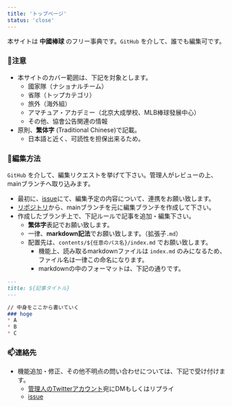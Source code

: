 ```yaml
---
title: 'トップページ'
status: 'close'
---
```


本サイトは **中國棒球** のフリー事典です。`GitHub` を介して、誰でも編集可です。

### :rotating_light:注意

- 本サイトのカバー範囲は、下記を対象とします。
  - 國家隊（ナショナルチーム）
  - 省隊（トップカテゴリ）
  - 旅外（海外組）
  - アマチュア・アカデミー（北京大成學校、MLB棒球發展中心）
  - その他、協會公告関連の情報
- 原則、**繁体字** (Traditional Chinese)で記載。
  - 日本語と近く、可読性を担保出来るため。

### :robot:編集方法

`GitHub` を介して、編集リクエストを挙げて下さい。管理人がレビューの上、mainブランチへ取り込みます。

- 最初に、[issue](https://github.com/prs-watch/cb-wiki/issues)にて、編集予定の内容について、連携をお願い致します。
- [リポジトリ](https://github.com/prs-watch/cb-wiki)から、mainブランチを元に編集ブランチを作成して下さい。
- 作成したブランチ上で、下記ルールで記事を追加・編集下さい。
  - **繁体字**表記でお願い致します。
  - 一律、**markdown記法**でお願い致します。（拡張子`.md`）
  - 配置先は、`contents/${任意のパス名}/index.md` でお願い致します。
    - 機能上、読み取るmarkdownファイルは `index.md` のみになるため、ファイル名は一律この命名になります。
    - markdownの中のフォーマットは、下記の通りです。

```markdown
---
title: ${記事タイトル}
---

// 中身をここから書いていく
### hoge
* A
* B
* C
```

### :mailbox:連絡先

- 機能追加・修正、その他不明点の問い合わせについては、下記で受け付けます。
  - [管理人のTwitterアカウント](https://twitter.com/hctaw_srp)宛にDMもしくはリプライ
  - [issue](https://github.com/prs-watch/cb-wiki/issues)